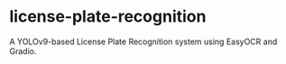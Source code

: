 # license-plate-recognition
A YOLOv9-based License Plate Recognition system using EasyOCR and Gradio.

